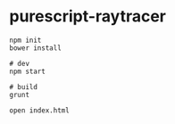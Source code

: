 purescript-raytracer
====================

```
npm init
bower install

# dev
npm start

# build
grunt

open index.html
```
